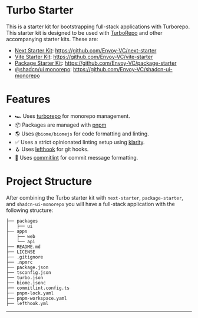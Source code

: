 # Turbo Starter

This is a starter kit for bootstrapping full-stack applications with Turborepo. This starter kit is designed to be used with [TurboRepo](https://turborepo.org) and other accompanying starter kits. These are:

- [Next Starter Kit](https://github.com/Envoy-VC/next-starter): https://github.com/Envoy-VC/next-starter
- [Vite Starter Kit](https://github.com/Envoy-VC/vite-starter): https://github.com/Envoy-VC/vite-starter
- [Package Starter Kit](https://github.com/Envoy-VC/package-starter): https://github.com/Envoy-VC/package-starter
- [@shadcn/ui monorepo](https://github.com/Envoy-VC/shadcn-ui-monorepo): https://github.com/Envoy-VC/shadcn-ui-monorepo

# Features

- 🏎️ Uses [turborepo](https://turborepo.org) for monorepo management.
- 📦 Packages are managed with [pnpm](https://pnpm.io) 
- 🌎 Uses `@biome/biomejs` for code formatting and linting.
- ✅ Uses a strict opinionated linting setup using [klarity](https://github.com/Envoy-VC/klarity).
- 🪝 Uses [lefthook](https://github.com/evilmartians/lefthook) for git hooks.
- 📝 Uses [commitlint](https://github.com/conventional-changelog/commitlint) for commit message formatting.

# Project Structure

After combining the Turbo starter kit with `next-starter`, `package-starter`, and `shadcn-ui-monorepo` you will have a full-stack application with the following structure:

```
├── packages
│   ├── ui
├── apps
│   ├── web
│   └── api
├── README.md
├── LICENSE
├── .gitignore
├── .npmrc
├── package.json
├── tsconfig.json
├── turbo.json
├── biome.jsonc
├── commitlint.config.ts
├── pnpm-lock.yaml
├── pnpm-workspace.yaml
├── lefthook.yml
```

---
